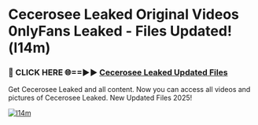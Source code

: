# Cecerosee Leaked Original Videos 0nlyFans Leaked - Files Updated! (l14m)

<h3>🔴 CLICK HERE 🌐==►► <a href="https://tinyurl.com/x26r9saj" rel="nofollow">Cecerosee Leaked Updated Files</a></h3>

Get Cecerosee Leaked and all content. Now you can access all videos and pictures of Cecerosee Leaked. New Updated Files 2025!

[![l14m](https://i.imgur.com/LkgZPqh.gif)](https://tinyurl.com/x26r9saj)
